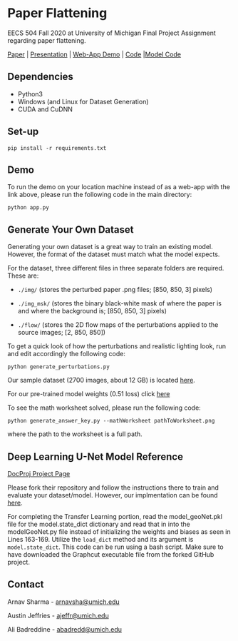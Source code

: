 # Paper Flattening
EECS 504 Fall 2020 at University of Michigan Final Project Assignment regarding paper flattening.

[Paper](https://github.com/arnavsharma/the-flatteners/blob/main/Paper/EECS_504_Project_Paper%20-%20The%20Flatteners.pdf) | [Presentation](https://github.com/arnavsharma/the-flatteners/blob/main/Paper/EECS%20504%20Presentation.pdf) | [Web-App Demo](https://shrouded-temple-50673.herokuapp.com/) | [Code](https://github.com/arnavsharma/the-flatteners) |[Model Code](https://github.com/ajeffries0492/DocProj)

## Dependencies

* Python3
* Windows (and Linux for Dataset Generation)
* CUDA and CuDNN

## Set-up
`pip install -r requirements.txt`

## Demo
To run the demo on your location machine instead of as a web-app with the link above, please run the following code in the main directory:

`python app.py`

## Generate Your Own Dataset
Generating your own dataset is a great way to train an existing model. However, the format of the dataset must match what the model expects.

For the dataset, three different files in three separate folders are required. These are:

* `./img/` (stores the perturbed paper .png files; [850, 850, 3] pixels)

* `./img_msk/` (stores the binary black-white mask of where the paper is and where the background is; [850, 850, 3] pixels)

* `./flow/` (stores the 2D flow maps of the perturbations applied to the source images; [2, 850, 850])

To get a quick look of how the perturbations and realistic lighting look, run and edit accordingly the following code:

`python generate_perturbations.py`

Our sample dataset (2700 images, about 12 GB) is located [here](https://drive.google.com/file/d/1CA6YbR_N1gXBOYSqL5V9Zih7dudRGMLk/view?usp=sharing).

For our pre-trained model weights (0.51 loss) click [here](https://drive.google.com/file/d/1rZ_z5i-SIRdtDSndlQHzPZ_7J6raa5sl/view?usp=sharing)

To see the math worksheet solved, please run the following code:

`python generate_answer_key.py --mathWorksheet pathToWorksheet.png`

where the path to the worksheet is a full path.


## Deep Learning U-Net Model Reference
[DocProj Project Page](https://xiaoyu258.github.io/projects/docproj/)

Please fork their repository and follow the instructions there to train and evaluate your dataset/model. However, our implmentation can be found [here](https://github.com/ajeffries0492/DocProj).

For completing the Transfer Learning portion, read the model_geoNet.pkl file for the model.state_dict dictionary and read that in into the modelGeoNet.py file instead of initializing the weights and biases as seen in Lines 163-169. Utilize the `load_dict` method and its argument is `model.state_dict`. This code can be run using a bash script. Make sure to have downloaded the Graphcut executable file from the forked GitHub project.

## Contact
Arnav Sharma - arnavsha@umich.edu

Austin Jeffries - ajeffr@umich.edu

Ali Badreddine - abadredd@umich.edu
